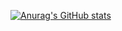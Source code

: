 [![Anurag's GitHub stats](https://github-readme-stats.vercel.app/api?username=modernadmiral)](https://github.com/modernadmiral/github-readme-stats)
